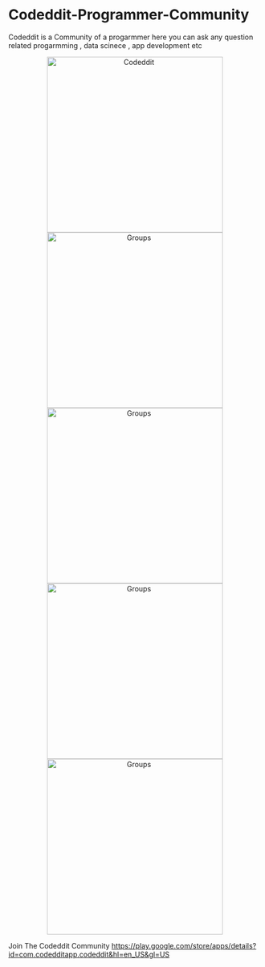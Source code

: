 # Codeddit-Programmer-Community
Codeddit is a Community of a progarmmer here you can ask any question related progarmming , data scinece , app development etc


<p align="center">
  <img src="https://firebasestorage.googleapis.com/v0/b/codeddit.appspot.com/o/PROFILE_IMAGE%2Fcodeddit.png?alt=media&token=af037d58-66f1-47e4-bb44-9c01694abfac" width="350" title="Codeddit">
  <img src="https://play-lh.googleusercontent.com/L02blDspUGOLiKJVDIyCKMHyJVkvJ5H3LnBVsWD8WSzpvqEPLbdEJwaJuGKoYjNXQuw=w1920-h969-rw" width="350" title="Groups">
  
  <img src="https://play-lh.googleusercontent.com/jtJB5drXzVxko9H5kPEPz1VtTp3SGisW5_jN6qcOE3PsTRjC5CoMX_1wlqOq81_GnEz2=w1920-h969-rw" width="350" title="Groups">
  <img src="https://play-lh.googleusercontent.com/XMpSrAgOGS4alVBwt0u9TtZTaDpjrBEzq6qXYAJENybSaZyYX9mhjGdhSSIs-W7BPac=w1920-h969-rw" width="350" title="Groups">
  <img src="https://play-lh.googleusercontent.com/48oCmd-U1WaW01XJiOHwlkKOS5OaY436f35KWsxDx4SC0m6hGp6QH_0r2RA0Jo8eT5s=w1920-h969-rw" width="350" title="Groups">


</p>

Join The Codeddit Community
https://play.google.com/store/apps/details?id=com.codedditapp.codeddit&hl=en_US&gl=US
